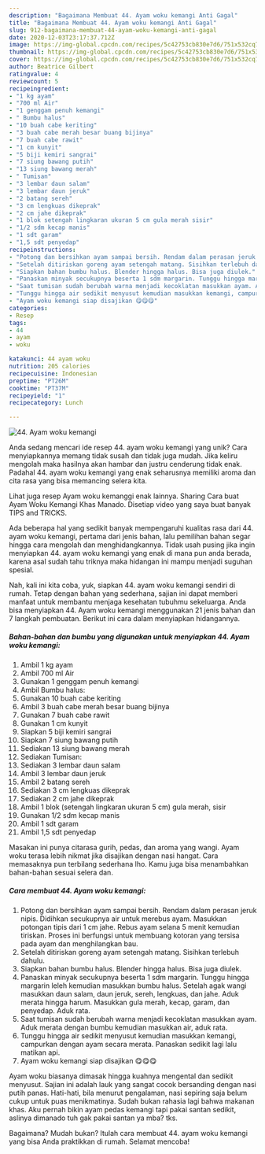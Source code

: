 ```yaml
---
description: "Bagaimana Membuat 44. Ayam woku kemangi Anti Gagal"
title: "Bagaimana Membuat 44. Ayam woku kemangi Anti Gagal"
slug: 912-bagaimana-membuat-44-ayam-woku-kemangi-anti-gagal
date: 2020-12-03T23:17:37.712Z
image: https://img-global.cpcdn.com/recipes/5c42753cb830e7d6/751x532cq70/44-ayam-woku-kemangi-foto-resep-utama.jpg
thumbnail: https://img-global.cpcdn.com/recipes/5c42753cb830e7d6/751x532cq70/44-ayam-woku-kemangi-foto-resep-utama.jpg
cover: https://img-global.cpcdn.com/recipes/5c42753cb830e7d6/751x532cq70/44-ayam-woku-kemangi-foto-resep-utama.jpg
author: Beatrice Gilbert
ratingvalue: 4
reviewcount: 5
recipeingredient:
- "1 kg ayam"
- "700 ml Air"
- "1 genggam penuh kemangi"
- " Bumbu halus"
- "10 buah cabe keriting"
- "3 buah cabe merah besar buang bijinya"
- "7 buah cabe rawit"
- "1 cm kunyit"
- "5 biji kemiri sangrai"
- "7 siung bawang putih"
- "13 siung bawang merah"
- " Tumisan"
- "3 lembar daun salam"
- "3 lembar daun jeruk"
- "2 batang sereh"
- "3 cm lengkuas dikeprak"
- "2 cm jahe dikeprak"
- "1 blok setengah lingkaran ukuran 5 cm gula merah sisir"
- "1/2 sdm kecap manis"
- "1 sdt garam"
- "1,5 sdt penyedap"
recipeinstructions:
- "Potong dan bersihkan ayam sampai bersih. Rendam dalam perasan jeruk nipis. Didihkan secukupnya air untuk merebus ayam. Masukkan potongan tipis dari 1 cm jahe. Rebus ayam selana 5 menit kemudian tiriskan. Proses ini berfungsi untuk membuang kotoran yang tersisa pada ayam dan menghilangkan bau."
- "Setelah ditiriskan goreng ayam setengah matang. Sisihkan terlebuh dahulu."
- "Siapkan bahan bumbu halus. Blender hingga halus. Bisa juga diulek."
- "Panaskan minyak secukupnya beserta 1 sdm margarin. Tunggu hingga margarin leleh kemudian masukkan bumbu halus. Setelah agak wangi masukkan daun salam, daun jeruk, sereh, lengkuas, dan jahe. Aduk merata hingga harum. Masukkan gula merah, kecap, garam, dan penyedap. Aduk rata."
- "Saat tumisan sudah berubah warna menjadi kecoklatan masukkan ayam. Aduk merata dengan bumbu kemudian masukkan air, aduk rata."
- "Tunggu hingga air sedikit menyusut kemudian masukkan kemangi, campurkan dengan ayam secara merata. Panaskan sedikit lagi lalu matikan api."
- "Ayam woku kemangi siap disajikan 😋😋😋"
categories:
- Resep
tags:
- 44
- ayam
- woku

katakunci: 44 ayam woku 
nutrition: 205 calories
recipecuisine: Indonesian
preptime: "PT26M"
cooktime: "PT37M"
recipeyield: "1"
recipecategory: Lunch

---
```



![44. Ayam woku kemangi](https://img-global.cpcdn.com/recipes/5c42753cb830e7d6/751x532cq70/44-ayam-woku-kemangi-foto-resep-utama.jpg)

Anda sedang mencari ide resep 44. ayam woku kemangi yang unik? Cara menyiapkannya memang tidak susah dan tidak juga mudah. Jika keliru mengolah maka hasilnya akan hambar dan justru cenderung tidak enak. Padahal 44. ayam woku kemangi yang enak seharusnya memiliki aroma dan cita rasa yang bisa memancing selera kita.

Lihat juga resep Ayam woku kemanggi enak lainnya. Sharing Cara buat Ayam Woku Kemangi Khas Manado. Disetiap video yang saya buat banyak TIPS and TRICKS.

Ada beberapa hal yang sedikit banyak mempengaruhi kualitas rasa dari 44. ayam woku kemangi, pertama dari jenis bahan, lalu pemilihan bahan segar hingga cara mengolah dan menghidangkannya. Tidak usah pusing jika ingin menyiapkan 44. ayam woku kemangi yang enak di mana pun anda berada, karena asal sudah tahu triknya maka hidangan ini mampu menjadi suguhan spesial.


Nah, kali ini kita coba, yuk, siapkan 44. ayam woku kemangi sendiri di rumah. Tetap dengan bahan yang sederhana, sajian ini dapat memberi manfaat untuk membantu menjaga kesehatan tubuhmu sekeluarga. Anda bisa menyiapkan 44. Ayam woku kemangi menggunakan 21 jenis bahan dan 7 langkah pembuatan. Berikut ini cara dalam menyiapkan hidangannya.

<!--inarticleads1-->

##### Bahan-bahan dan bumbu yang digunakan untuk menyiapkan 44. Ayam woku kemangi:

1. Ambil 1 kg ayam
1. Ambil 700 ml Air
1. Gunakan 1 genggam penuh kemangi
1. Ambil  Bumbu halus:
1. Gunakan 10 buah cabe keriting
1. Ambil 3 buah cabe merah besar buang bijinya
1. Gunakan 7 buah cabe rawit
1. Gunakan 1 cm kunyit
1. Siapkan 5 biji kemiri sangrai
1. Siapkan 7 siung bawang putih
1. Sediakan 13 siung bawang merah
1. Sediakan  Tumisan:
1. Sediakan 3 lembar daun salam
1. Ambil 3 lembar daun jeruk
1. Ambil 2 batang sereh
1. Sediakan 3 cm lengkuas dikeprak
1. Sediakan 2 cm jahe dikeprak
1. Ambil 1 blok (setengah lingkaran ukuran 5 cm) gula merah, sisir
1. Gunakan 1/2 sdm kecap manis
1. Ambil 1 sdt garam
1. Ambil 1,5 sdt penyedap


Masakan ini punya citarasa gurih, pedas, dan aroma yang wangi. Ayam woku terasa lebih nikmat jika disajikan dengan nasi hangat. Cara memasaknya pun terbilang sederhana lho. Kamu juga bisa menambahkan bahan-bahan sesuai selera dan. 

<!--inarticleads2-->

##### Cara membuat 44. Ayam woku kemangi:

1. Potong dan bersihkan ayam sampai bersih. Rendam dalam perasan jeruk nipis. Didihkan secukupnya air untuk merebus ayam. Masukkan potongan tipis dari 1 cm jahe. Rebus ayam selana 5 menit kemudian tiriskan. Proses ini berfungsi untuk membuang kotoran yang tersisa pada ayam dan menghilangkan bau.
1. Setelah ditiriskan goreng ayam setengah matang. Sisihkan terlebuh dahulu.
1. Siapkan bahan bumbu halus. Blender hingga halus. Bisa juga diulek.
1. Panaskan minyak secukupnya beserta 1 sdm margarin. Tunggu hingga margarin leleh kemudian masukkan bumbu halus. Setelah agak wangi masukkan daun salam, daun jeruk, sereh, lengkuas, dan jahe. Aduk merata hingga harum. Masukkan gula merah, kecap, garam, dan penyedap. Aduk rata.
1. Saat tumisan sudah berubah warna menjadi kecoklatan masukkan ayam. Aduk merata dengan bumbu kemudian masukkan air, aduk rata.
1. Tunggu hingga air sedikit menyusut kemudian masukkan kemangi, campurkan dengan ayam secara merata. Panaskan sedikit lagi lalu matikan api.
1. Ayam woku kemangi siap disajikan 😋😋😋


Ayam woku biasanya dimasak hingga kuahnya mengental dan sedikit menyusut. Sajian ini adalah lauk yang sangat cocok bersanding dengan nasi putih panas. Hati-hati, bila menurut pengalaman, nasi sepiring saja belum cukup untuk puas menikmatinya. Sudah bukan rahasia lagi bahwa makanan khas. Aku pernah bikin ayam pedas kemangi tapi pakai santan sedikit, aslinya dimanado tuh gak pakai santan ya mba? tks. 

Bagaimana? Mudah bukan? Itulah cara membuat 44. ayam woku kemangi yang bisa Anda praktikkan di rumah. Selamat mencoba!
